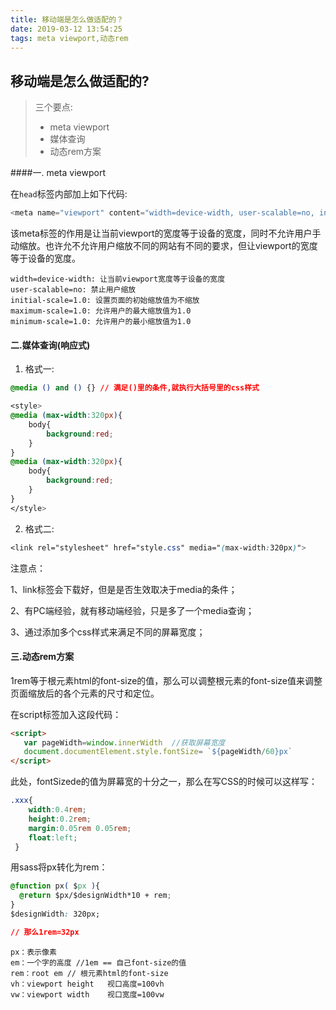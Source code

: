 ```yaml
---
title: 移动端是怎么做适配的？
date: 2019-03-12 13:54:25
tags: meta viewport,动态rem
---
```


## 移动端是怎么做适配的?

> 三个要点: 
>
> - meta viewport
> - 媒体查询
> - 动态rem方案



####一. meta viewport

在`head`标签内部加上如下代码:

```javascript
<meta name="viewport" content="width=device-width, user-scalable=no, initial-scale=1.0, maximum-scale=1.0, minimum-scale=1.0">
```

该meta标签的作用是让当前viewport的宽度等于设备的宽度，同时不允许用户手动缩放。也许允不允许用户缩放不同的网站有不同的要求，但让viewport的宽度等于设备的宽度。

```
width=device-width: 让当前viewport宽度等于设备的宽度
user-scalable=no: 禁止用户缩放
initial-scale=1.0: 设置页面的初始缩放值为不缩放
maximum-scale=1.0: 允许用户的最大缩放值为1.0
minimum-scale=1.0: 允许用户的最小缩放值为1.0
```

#### 二.媒体查询(响应式)

1. 格式一:

```css
@media () and () {} // 满足()里的条件,就执行大括号里的css样式
```

```css
<style>
@media (max-width:320px){
    body{
        background:red;
    }
}
@media (max-width:320px){
    body{
        background:red;
    }
}
</style>
```

2. 格式二:

```css
<link rel="stylesheet" href="style.css" media="(max-width:320px)">
```

注意点：

1、link标签会下载好，但是是否生效取决于media的条件；

2、有PC端经验，就有移动端经验，只是多了一个media查询；

3、通过添加多个css样式来满足不同的屏幕宽度；

#### 三.动态rem方案

1rem等于根元素html的font-size的值，那么可以调整根元素的font-size值来调整页面缩放后的各个元素的尺寸和定位。

在script标签加入这段代码：

```html
<script>
   var pageWidth=window.innerWidth  //获取屏幕宽度
   document.documentElement.style.fontSize= `${pageWidth/60}px`
</script>
```

此处，fontSizede的值为屏幕宽的十分之一，那么在写CSS的时候可以这样写：

```css
.xxx{
    width:0.4rem;
    height:0.2rem;
    margin:0.05rem 0.05rem;
    float:left;
 }
```

用sass将px转化为rem：

```css
@function px( $px ){
  @return $px/$designWidth*10 + rem;
}
$designWidth: 320px; 

// 那么1rem=32px
```

```
px：表示像素
em：一个字的高度 //1em == 自己font-size的值
rem：root em // 根元素html的font-size
vh：viewport height   视口高度=100vh
vw：viewport width    视口宽度=100vw
```

